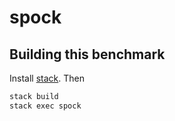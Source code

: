 # spock

## Building this benchmark

Install [stack](https://docs.haskellstack.org/en/stable/README/). Then

```bash
stack build
stack exec spock
```
